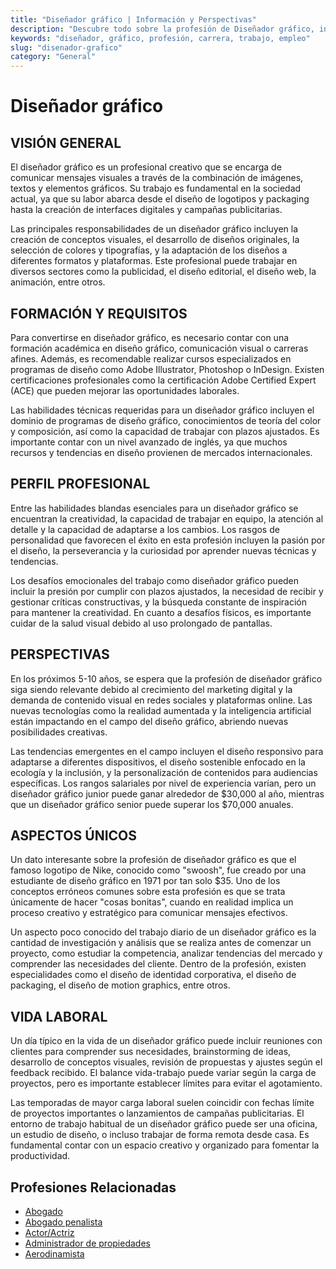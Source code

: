 ```yaml
---
title: "Diseñador gráfico | Información y Perspectivas"
description: "Descubre todo sobre la profesión de Diseñador gráfico, incluyendo responsabilidades, requisitos y oportunidades."
keywords: "diseñador, gráfico, profesión, carrera, trabajo, empleo"
slug: "disenador-grafico"
category: "General"
---
```


# Diseñador gráfico

## VISIÓN GENERAL

El diseñador gráfico es un profesional creativo que se encarga de comunicar mensajes visuales a través de la combinación de imágenes, textos y elementos gráficos. Su trabajo es fundamental en la sociedad actual, ya que su labor abarca desde el diseño de logotipos y packaging hasta la creación de interfaces digitales y campañas publicitarias. 

Las principales responsabilidades de un diseñador gráfico incluyen la creación de conceptos visuales, el desarrollo de diseños originales, la selección de colores y tipografías, y la adaptación de los diseños a diferentes formatos y plataformas. Este profesional puede trabajar en diversos sectores como la publicidad, el diseño editorial, el diseño web, la animación, entre otros.

## FORMACIÓN Y REQUISITOS

Para convertirse en diseñador gráfico, es necesario contar con una formación académica en diseño gráfico, comunicación visual o carreras afines. Además, es recomendable realizar cursos especializados en programas de diseño como Adobe Illustrator, Photoshop o InDesign. Existen certificaciones profesionales como la certificación Adobe Certified Expert (ACE) que pueden mejorar las oportunidades laborales.

Las habilidades técnicas requeridas para un diseñador gráfico incluyen el dominio de programas de diseño gráfico, conocimientos de teoría del color y composición, así como la capacidad de trabajar con plazos ajustados. Es importante contar con un nivel avanzado de inglés, ya que muchos recursos y tendencias en diseño provienen de mercados internacionales.

## PERFIL PROFESIONAL

Entre las habilidades blandas esenciales para un diseñador gráfico se encuentran la creatividad, la capacidad de trabajar en equipo, la atención al detalle y la capacidad de adaptarse a los cambios. Los rasgos de personalidad que favorecen el éxito en esta profesión incluyen la pasión por el diseño, la perseverancia y la curiosidad por aprender nuevas técnicas y tendencias.

Los desafíos emocionales del trabajo como diseñador gráfico pueden incluir la presión por cumplir con plazos ajustados, la necesidad de recibir y gestionar críticas constructivas, y la búsqueda constante de inspiración para mantener la creatividad. En cuanto a desafíos físicos, es importante cuidar de la salud visual debido al uso prolongado de pantallas.

## PERSPECTIVAS

En los próximos 5-10 años, se espera que la profesión de diseñador gráfico siga siendo relevante debido al crecimiento del marketing digital y la demanda de contenido visual en redes sociales y plataformas online. Las nuevas tecnologías como la realidad aumentada y la inteligencia artificial están impactando en el campo del diseño gráfico, abriendo nuevas posibilidades creativas.

Las tendencias emergentes en el campo incluyen el diseño responsivo para adaptarse a diferentes dispositivos, el diseño sostenible enfocado en la ecología y la inclusión, y la personalización de contenidos para audiencias específicas. Los rangos salariales por nivel de experiencia varían, pero un diseñador gráfico junior puede ganar alrededor de $30,000 al año, mientras que un diseñador gráfico senior puede superar los $70,000 anuales.

## ASPECTOS ÚNICOS

Un dato interesante sobre la profesión de diseñador gráfico es que el famoso logotipo de Nike, conocido como "swoosh", fue creado por una estudiante de diseño gráfico en 1971 por tan solo $35. Uno de los conceptos erróneos comunes sobre esta profesión es que se trata únicamente de hacer "cosas bonitas", cuando en realidad implica un proceso creativo y estratégico para comunicar mensajes efectivos.

Un aspecto poco conocido del trabajo diario de un diseñador gráfico es la cantidad de investigación y análisis que se realiza antes de comenzar un proyecto, como estudiar la competencia, analizar tendencias del mercado y comprender las necesidades del cliente. Dentro de la profesión, existen especialidades como el diseño de identidad corporativa, el diseño de packaging, el diseño de motion graphics, entre otros.

## VIDA LABORAL

Un día típico en la vida de un diseñador gráfico puede incluir reuniones con clientes para comprender sus necesidades, brainstorming de ideas, desarrollo de conceptos visuales, revisión de propuestas y ajustes según el feedback recibido. El balance vida-trabajo puede variar según la carga de proyectos, pero es importante establecer límites para evitar el agotamiento.

Las temporadas de mayor carga laboral suelen coincidir con fechas límite de proyectos importantes o lanzamientos de campañas publicitarias. El entorno de trabajo habitual de un diseñador gráfico puede ser una oficina, un estudio de diseño, o incluso trabajar de forma remota desde casa. Es fundamental contar con un espacio creativo y organizado para fomentar la productividad.
## Profesiones Relacionadas

- [Abogado](/profesiones/abogado/)
- [Abogado penalista](/profesiones/abogado-penalista/)
- [Actor/Actriz](/profesiones/actor-actriz/)
- [Administrador de propiedades](/profesiones/administrador-de-propiedades/)
- [Aerodinamista](/profesiones/aerodinamista/)

